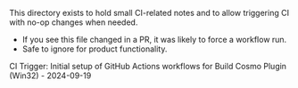 This directory exists to hold small CI-related notes and to allow triggering CI with no-op changes when needed.

- If you see this file changed in a PR, it was likely to force a workflow run.
- Safe to ignore for product functionality.

CI Trigger: Initial setup of GitHub Actions workflows for Build Cosmo Plugin (Win32) - 2024-09-19